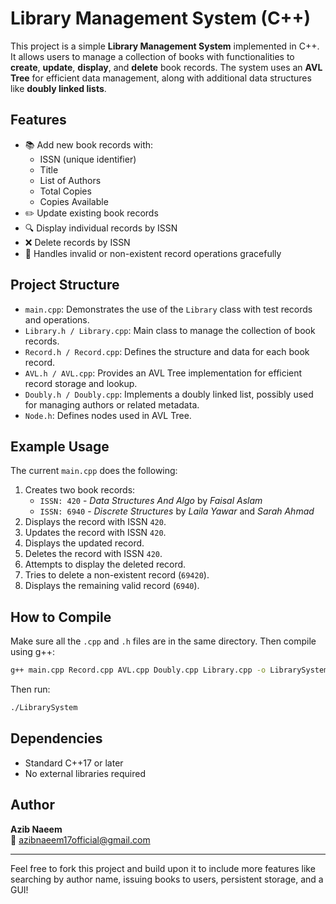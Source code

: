 # Library Management System (C++)

This project is a simple **Library Management System** implemented in C++. It allows users to manage a collection of books with functionalities to **create**, **update**, **display**, and **delete** book records. The system uses an **AVL Tree** for efficient data management, along with additional data structures like **doubly linked lists**.

## Features

- 📚 Add new book records with:
  - ISSN (unique identifier)
  - Title
  - List of Authors
  - Total Copies
  - Copies Available
- ✏️ Update existing book records
- 🔍 Display individual records by ISSN
- ❌ Delete records by ISSN
- 🔁 Handles invalid or non-existent record operations gracefully

## Project Structure

- `main.cpp`: Demonstrates the use of the `Library` class with test records and operations.
- `Library.h / Library.cpp`: Main class to manage the collection of book records.
- `Record.h / Record.cpp`: Defines the structure and data for each book record.
- `AVL.h / AVL.cpp`: Provides an AVL Tree implementation for efficient record storage and lookup.
- `Doubly.h / Doubly.cpp`: Implements a doubly linked list, possibly used for managing authors or related metadata.
- `Node.h`: Defines nodes used in AVL Tree.

## Example Usage

The current `main.cpp` does the following:

1. Creates two book records:
   - `ISSN: 420` - *Data Structures And Algo* by *Faisal Aslam*
   - `ISSN: 6940` - *Discrete Structures* by *Laila Yawar* and *Sarah Ahmad*
2. Displays the record with ISSN `420`.
3. Updates the record with ISSN `420`.
4. Displays the updated record.
5. Deletes the record with ISSN `420`.
6. Attempts to display the deleted record.
7. Tries to delete a non-existent record (`69420`).
8. Displays the remaining valid record (`6940`).

## How to Compile

Make sure all the `.cpp` and `.h` files are in the same directory. Then compile using g++:

```bash
g++ main.cpp Record.cpp AVL.cpp Doubly.cpp Library.cpp -o LibrarySystem
```

Then run:

```bash
./LibrarySystem
```

## Dependencies

- Standard C++17 or later
- No external libraries required

## Author

**Azib Naeem**  
📧 azibnaeem17official@gmail.com

---

Feel free to fork this project and build upon it to include more features like searching by author name, issuing books to users, persistent storage, and a GUI!

